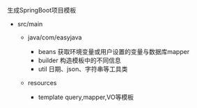 生成SpringBoot项目模板

- src/main

  - java/com/easyjava
    - beans 获取环境变量或用户设置的变量与数据库mapper
    - builder 构造模板中的不同信息
    - util  日期、json、字符串等工具类

  - resources
    - template  query,mapper,VO等模板

  
